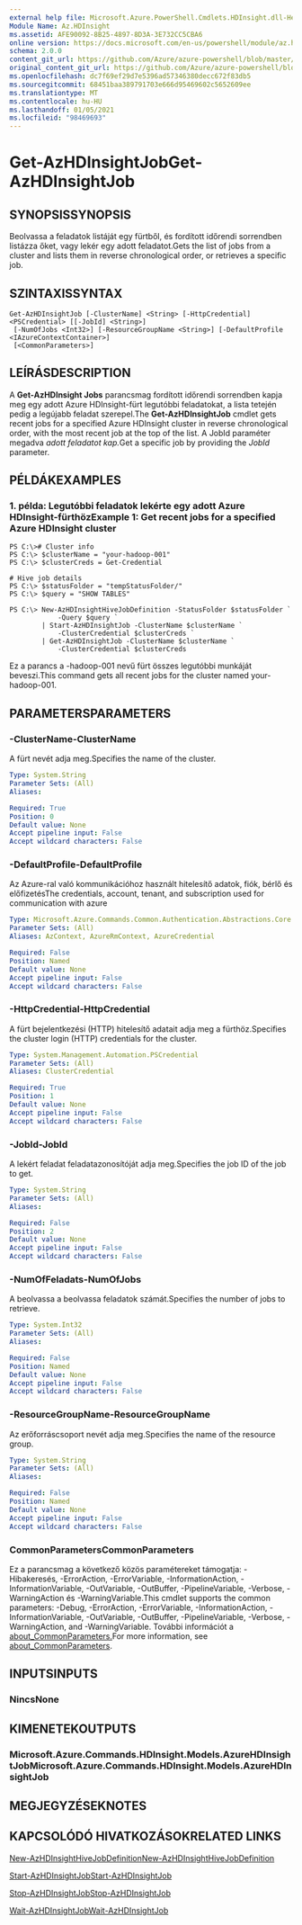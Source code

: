 ```yaml
---
external help file: Microsoft.Azure.PowerShell.Cmdlets.HDInsight.dll-Help.xml
Module Name: Az.HDInsight
ms.assetid: AFE90092-8B25-4897-8D3A-3E732CC5CBA6
online version: https://docs.microsoft.com/en-us/powershell/module/az.hdinsight/get-azhdinsightjob
schema: 2.0.0
content_git_url: https://github.com/Azure/azure-powershell/blob/master/src/HDInsight/HDInsight/help/Get-AzHDInsightJob.md
original_content_git_url: https://github.com/Azure/azure-powershell/blob/master/src/HDInsight/HDInsight/help/Get-AzHDInsightJob.md
ms.openlocfilehash: dc7f69ef29d7e5396ad57346380decc672f83db5
ms.sourcegitcommit: 68451baa389791703e666d95469602c5652609ee
ms.translationtype: MT
ms.contentlocale: hu-HU
ms.lasthandoff: 01/05/2021
ms.locfileid: "98469693"
---
```

# <span data-ttu-id="b7764-101">Get-AzHDInsightJob</span><span class="sxs-lookup"><span data-stu-id="b7764-101">Get-AzHDInsightJob</span></span>

## <span data-ttu-id="b7764-102">SYNOPSIS</span><span class="sxs-lookup"><span data-stu-id="b7764-102">SYNOPSIS</span></span>
<span data-ttu-id="b7764-103">Beolvassa a feladatok listáját egy fürtből, és fordított időrendi sorrendben listázza őket, vagy lekér egy adott feladatot.</span><span class="sxs-lookup"><span data-stu-id="b7764-103">Gets the list of jobs from a cluster and lists them in reverse chronological order, or retrieves a specific job.</span></span>

## <span data-ttu-id="b7764-104">SZINTAXIS</span><span class="sxs-lookup"><span data-stu-id="b7764-104">SYNTAX</span></span>

```
Get-AzHDInsightJob [-ClusterName] <String> [-HttpCredential] <PSCredential> [[-JobId] <String>]
 [-NumOfJobs <Int32>] [-ResourceGroupName <String>] [-DefaultProfile <IAzureContextContainer>]
 [<CommonParameters>]
```

## <span data-ttu-id="b7764-105">LEÍRÁS</span><span class="sxs-lookup"><span data-stu-id="b7764-105">DESCRIPTION</span></span>
<span data-ttu-id="b7764-106">A **Get-AzHDInsight Jobs** parancsmag fordított időrendi sorrendben kapja meg egy adott Azure HDInsight-fürt legutóbbi feladatokat, a lista tetején pedig a legújabb feladat szerepel.</span><span class="sxs-lookup"><span data-stu-id="b7764-106">The **Get-AzHDInsightJob** cmdlet gets recent jobs for a specified Azure HDInsight cluster in reverse chronological order, with the most recent job at the top of the list.</span></span>
<span data-ttu-id="b7764-107">A JobId paraméter megadva *adott feladatot kap.*</span><span class="sxs-lookup"><span data-stu-id="b7764-107">Get a specific job by providing the *JobId* parameter.</span></span>

## <span data-ttu-id="b7764-108">PÉLDÁK</span><span class="sxs-lookup"><span data-stu-id="b7764-108">EXAMPLES</span></span>

### <span data-ttu-id="b7764-109">1. példa: Legutóbbi feladatok lekérte egy adott Azure HDInsight-fürthöz</span><span class="sxs-lookup"><span data-stu-id="b7764-109">Example 1: Get recent jobs for a specified Azure HDInsight cluster</span></span>
```
PS C:\># Cluster info
PS C:\> $clusterName = "your-hadoop-001"
PS C:\> $clusterCreds = Get-Credential

# Hive job details
PS C:\> $statusFolder = "tempStatusFolder/"
PS C:\> $query = "SHOW TABLES"

PS C:\> New-AzHDInsightHiveJobDefinition -StatusFolder $statusFolder `
            -Query $query `
        | Start-AzHDInsightJob -ClusterName $clusterName `
            -ClusterCredential $clusterCreds `
        | Get-AzHDInsightJob -ClusterName $clusterName `
            -ClusterCredential $clusterCreds
```

<span data-ttu-id="b7764-110">Ez a parancs a -hadoop-001 nevű fürt összes legutóbbi munkáját beveszi.</span><span class="sxs-lookup"><span data-stu-id="b7764-110">This command gets all recent jobs for the cluster named your-hadoop-001.</span></span>

## <span data-ttu-id="b7764-111">PARAMETERS</span><span class="sxs-lookup"><span data-stu-id="b7764-111">PARAMETERS</span></span>

### <span data-ttu-id="b7764-112">-ClusterName</span><span class="sxs-lookup"><span data-stu-id="b7764-112">-ClusterName</span></span>
<span data-ttu-id="b7764-113">A fürt nevét adja meg.</span><span class="sxs-lookup"><span data-stu-id="b7764-113">Specifies the name of the cluster.</span></span>

```yaml
Type: System.String
Parameter Sets: (All)
Aliases:

Required: True
Position: 0
Default value: None
Accept pipeline input: False
Accept wildcard characters: False
```

### <span data-ttu-id="b7764-114">-DefaultProfile</span><span class="sxs-lookup"><span data-stu-id="b7764-114">-DefaultProfile</span></span>
<span data-ttu-id="b7764-115">Az Azure-ral való kommunikációhoz használt hitelesítő adatok, fiók, bérlő és előfizetés</span><span class="sxs-lookup"><span data-stu-id="b7764-115">The credentials, account, tenant, and subscription used for communication with azure</span></span>

```yaml
Type: Microsoft.Azure.Commands.Common.Authentication.Abstractions.Core.IAzureContextContainer
Parameter Sets: (All)
Aliases: AzContext, AzureRmContext, AzureCredential

Required: False
Position: Named
Default value: None
Accept pipeline input: False
Accept wildcard characters: False
```

### <span data-ttu-id="b7764-116">-HttpCredential</span><span class="sxs-lookup"><span data-stu-id="b7764-116">-HttpCredential</span></span>
<span data-ttu-id="b7764-117">A fürt bejelentkezési (HTTP) hitelesítő adatait adja meg a fürthöz.</span><span class="sxs-lookup"><span data-stu-id="b7764-117">Specifies the cluster login (HTTP) credentials for the cluster.</span></span>

```yaml
Type: System.Management.Automation.PSCredential
Parameter Sets: (All)
Aliases: ClusterCredential

Required: True
Position: 1
Default value: None
Accept pipeline input: False
Accept wildcard characters: False
```

### <span data-ttu-id="b7764-118">-JobId</span><span class="sxs-lookup"><span data-stu-id="b7764-118">-JobId</span></span>
<span data-ttu-id="b7764-119">A lekért feladat feladatazonosítóját adja meg.</span><span class="sxs-lookup"><span data-stu-id="b7764-119">Specifies the job ID of the job to get.</span></span>

```yaml
Type: System.String
Parameter Sets: (All)
Aliases:

Required: False
Position: 2
Default value: None
Accept pipeline input: False
Accept wildcard characters: False
```

### <span data-ttu-id="b7764-120">-NumOfFeladats</span><span class="sxs-lookup"><span data-stu-id="b7764-120">-NumOfJobs</span></span>
<span data-ttu-id="b7764-121">A beolvassa a beolvassa feladatok számát.</span><span class="sxs-lookup"><span data-stu-id="b7764-121">Specifies the number of jobs to retrieve.</span></span>

```yaml
Type: System.Int32
Parameter Sets: (All)
Aliases:

Required: False
Position: Named
Default value: None
Accept pipeline input: False
Accept wildcard characters: False
```

### <span data-ttu-id="b7764-122">-ResourceGroupName</span><span class="sxs-lookup"><span data-stu-id="b7764-122">-ResourceGroupName</span></span>
<span data-ttu-id="b7764-123">Az erőforráscsoport nevét adja meg.</span><span class="sxs-lookup"><span data-stu-id="b7764-123">Specifies the name of the resource group.</span></span>

```yaml
Type: System.String
Parameter Sets: (All)
Aliases:

Required: False
Position: Named
Default value: None
Accept pipeline input: False
Accept wildcard characters: False
```

### <span data-ttu-id="b7764-124">CommonParameters</span><span class="sxs-lookup"><span data-stu-id="b7764-124">CommonParameters</span></span>
<span data-ttu-id="b7764-125">Ez a parancsmag a következő közös paramétereket támogatja: -Hibakeresés, -ErrorAction, -ErrorVariable, -InformationAction, -InformationVariable, -OutVariable, -OutBuffer, -PipelineVariable, -Verbose, -WarningAction és -WarningVariable.</span><span class="sxs-lookup"><span data-stu-id="b7764-125">This cmdlet supports the common parameters: -Debug, -ErrorAction, -ErrorVariable, -InformationAction, -InformationVariable, -OutVariable, -OutBuffer, -PipelineVariable, -Verbose, -WarningAction, and -WarningVariable.</span></span> <span data-ttu-id="b7764-126">További információt a [about_CommonParameters.](http://go.microsoft.com/fwlink/?LinkID=113216)</span><span class="sxs-lookup"><span data-stu-id="b7764-126">For more information, see [about_CommonParameters](http://go.microsoft.com/fwlink/?LinkID=113216).</span></span>

## <span data-ttu-id="b7764-127">INPUTS</span><span class="sxs-lookup"><span data-stu-id="b7764-127">INPUTS</span></span>

### <span data-ttu-id="b7764-128">Nincs</span><span class="sxs-lookup"><span data-stu-id="b7764-128">None</span></span>

## <span data-ttu-id="b7764-129">KIMENETEK</span><span class="sxs-lookup"><span data-stu-id="b7764-129">OUTPUTS</span></span>

### <span data-ttu-id="b7764-130">Microsoft.Azure.Commands.HDInsight.Models.AzureHDInsightJob</span><span class="sxs-lookup"><span data-stu-id="b7764-130">Microsoft.Azure.Commands.HDInsight.Models.AzureHDInsightJob</span></span>

## <span data-ttu-id="b7764-131">MEGJEGYZÉSEK</span><span class="sxs-lookup"><span data-stu-id="b7764-131">NOTES</span></span>

## <span data-ttu-id="b7764-132">KAPCSOLÓDÓ HIVATKOZÁSOK</span><span class="sxs-lookup"><span data-stu-id="b7764-132">RELATED LINKS</span></span>

[<span data-ttu-id="b7764-133">New-AzHDInsightHiveJobDefinition</span><span class="sxs-lookup"><span data-stu-id="b7764-133">New-AzHDInsightHiveJobDefinition</span></span>](./New-AzHDInsightHiveJobDefinition.md)

[<span data-ttu-id="b7764-134">Start-AzHDInsightJob</span><span class="sxs-lookup"><span data-stu-id="b7764-134">Start-AzHDInsightJob</span></span>](./Start-AzHDInsightJob.md)

[<span data-ttu-id="b7764-135">Stop-AzHDInsightJob</span><span class="sxs-lookup"><span data-stu-id="b7764-135">Stop-AzHDInsightJob</span></span>](./Stop-AzHDInsightJob.md)

[<span data-ttu-id="b7764-136">Wait-AzHDInsightJob</span><span class="sxs-lookup"><span data-stu-id="b7764-136">Wait-AzHDInsightJob</span></span>](./Wait-AzHDInsightJob.md)


